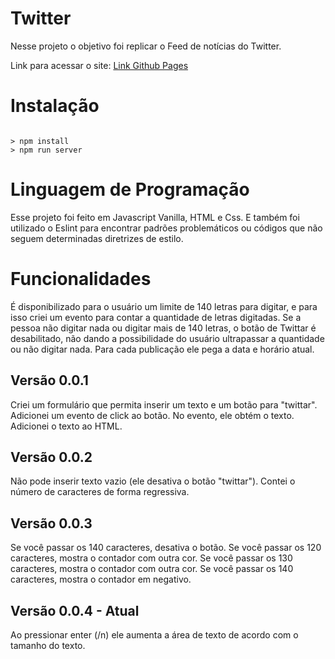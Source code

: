# Twitter
Nesse projeto o objetivo foi replicar o Feed de notícias do Twitter.

Link para acessar o site: [Link Github Pages](https://vanessayoshida.github.io/twitter) 

# Instalação
```node

> npm install
> npm run server

```

# Linguagem de Programação
Esse projeto foi feito em Javascript Vanilla, HTML e Css.
E também foi utilizado o Eslint para encontrar padrões problemáticos ou códigos que não seguem determinadas diretrizes de estilo.

# Funcionalidades
É disponibilizado para o usuário um limite de 140 letras para digitar, e para isso criei um evento para contar a quantidade de letras digitadas. Se a pessoa não digitar nada ou digitar mais de 140 letras, o botão de Twittar é desabilitado, não dando a possibilidade do usuário ultrapassar a quantidade ou não digitar nada. Para cada publicação ele pega a data e horário atual.


## Versão 0.0.1
Criei um formulário que permita inserir um texto e um botão para "twittar".
Adicionei um evento de click ao botão.
No evento, ele obtém o texto.
Adicionei o texto ao HTML.

## Versão 0.0.2
Não pode inserir texto vazio (ele desativa o botão "twittar").
Contei o número de caracteres de forma regressiva.

## Versão 0.0.3
Se você passar os 140 caracteres, desativa o botão.
Se você passar os 120 caracteres, mostra o contador com outra cor.
Se você passar os 130 caracteres, mostra o contador com outra cor.
Se você passar os 140 caracteres, mostra o contador em negativo.

## Versão 0.0.4 - Atual
Ao pressionar enter (/n) ele aumenta a área de texto de acordo com o tamanho do texto.